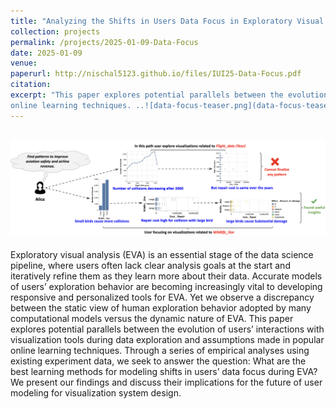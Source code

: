 ```yaml
---
title: "Analyzing the Shifts in Users Data Focus in Exploratory Visual Analysis"
collection: projects
permalink: /projects/2025-01-09-Data-Focus
date: 2025-01-09
venue: 
paperurl: http://nischal5123.github.io/files/IUI25-Data-Focus.pdf
citation: 
excerpt: "This paper explores potential parallels between the evolution of users’ interactions with visualization tools during data exploration and assumptions made in popular
online learning techniques. ..![data-focus-teaser.png](data-focus-teaser.png) "
---
```


![data-focus-teaser.png](data-focus-teaser.png)
---

Exploratory visual analysis (EVA) is an essential stage of the data science pipeline, where users often lack clear analysis goals at the
start and iteratively refine them as they learn more about their data. Accurate models of users’ exploration behavior are becoming
increasingly vital to developing responsive and personalized tools for EVA. Yet we observe a discrepancy between the static view of
human exploration behavior adopted by many computational models versus the dynamic nature of EVA. This paper explores potential
parallels between the evolution of users’ interactions with visualization tools during data exploration and assumptions made in popular
online learning techniques. Through a series of empirical analyses using existing experiment data, we seek to answer the question:
What are the best learning methods for modeling shifts in users’ data focus during EVA? We present our findings and discuss their
implications for the future of user modeling for visualization system design.